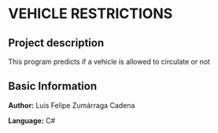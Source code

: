 # VEHICLE RESTRICTIONS

## Project description 
This program predicts if a vehicle is allowed to circulate or not

## Basic Information
**Author:** Luis Felipe Zumárraga Cadena

**Language:** C#
